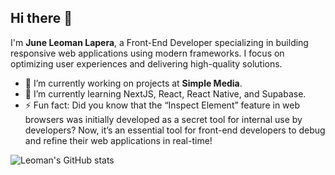 ## Hi there 👋

I'm **June Leoman Lapera**, a Front-End Developer specializing in building responsive web applications using modern frameworks. I focus on optimizing user experiences and delivering high-quality solutions.

- 🔭 I’m currently working on projects at **Simple Media**.
- 🌱 I’m currently learning NextJS, React, React Native, and Supabase.
- ⚡ Fun fact: Did you know that the “Inspect Element” feature in web browsers was initially developed as a secret tool for internal use by developers? Now, it’s an essential tool for front-end developers to debug and refine their web applications in real-time!

![Leoman's GitHub stats](https://github-readme-stats-vert-psi-35.vercel.app/api?username=leomanlapera&show_icons=true)
